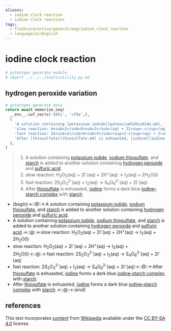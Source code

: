 ```yaml
---
aliases:
  - iodine clock reaction
  - iodine clock reactions
tags:
  - flashcard/active/general/eng/iodine_clock_reaction
  - language/in/English
---
```


# iodine clock reaction

```Python
# pytextgen generate module
# import ../../../tools/utility.py.md
```

## hydrogen peroxide variation

```Python
# pytextgen generate data
return await memorize_seq(
  __env__.cwf_sects('d951', 'cf9a',),
  (
    'A solution containing [potassium iodide](potassium%20iodide.md), [sodium thiosulfate](sodium%20thiosulfate.md), and [starch](starch.md) is added to another solution containing [hydrogen peroxide](hydrogen%20peroxide.md) and [sulfuric acid](sulfuric%20acid.md).',
    'slow reaction: H<sub>2</sub>O<sub>2</sub>(aq) + 2I<sup>-</sup>(aq) + 2H<sup>+</sup>(aq) → I<sub>2</sub>(aq) + 2H<sub>2</sub>O(l)',
    'fast reaction: 2S<sub>2</sub>O<sub>3</sub><sup>2-</sup>(aq) + I<sub>2</sub>(aq) → S<sub>4</sub>O<sub>6</sub><sup>2-</sup>(aq) + 2I<sup>-</sup>(aq)',
    'After [thiosulfate](thiosulfate.md) is exhuasted, [iodine](iodine.md) forms a dark blue [iodine–starch complex](iodine–starch%20test.md) with [starch](starch.md).',
  ),
)
```

<!--pytextgen generate section="d951"--><!-- The following content is generated at 2023-05-04T22:37:04.007351+08:00. Any edits will be overridden! -->

> 1. A solution containing [potassium iodide](potassium%20iodide.md), [sodium thiosulfate](sodium%20thiosulfate.md), and [starch](starch.md) is added to another solution containing [hydrogen peroxide](hydrogen%20peroxide.md) and [sulfuric acid](sulfuric%20acid.md).
> 2. slow reaction: H<sub>2</sub>O<sub>2</sub>(aq) + 2I<sup>-</sup>(aq) + 2H<sup>+</sup>(aq) → I<sub>2</sub>(aq) + 2H<sub>2</sub>O(l)
> 3. fast reaction: 2S<sub>2</sub>O<sub>3</sub><sup>2-</sup>(aq) + I<sub>2</sub>(aq) → S<sub>4</sub>O<sub>6</sub><sup>2-</sup>(aq) + 2I<sup>-</sup>(aq)
> 4. After [thiosulfate](thiosulfate.md) is exhuasted, [iodine](iodine.md) forms a dark blue [iodine–starch complex](iodine–starch%20test.md) with [starch](starch.md).

<!--/pytextgen-->

<!--pytextgen generate section="cf9a"--><!-- The following content is generated at 2024-01-04T20:17:51.936666+08:00. Any edits will be overridden! -->

- _(begin)_→::@::←A solution containing [potassium iodide](potassium%20iodide.md), [sodium thiosulfate](sodium%20thiosulfate.md), and [starch](starch.md) is added to another solution containing [hydrogen peroxide](hydrogen%20peroxide.md) and [sulfuric acid](sulfuric%20acid.md). <!--SR:!2025-03-20,102,210!2027-10-22,1174,330-->
- A solution containing [potassium iodide](potassium%20iodide.md), [sodium thiosulfate](sodium%20thiosulfate.md), and [starch](starch.md) is added to another solution containing [hydrogen peroxide](hydrogen%20peroxide.md) and [sulfuric acid](sulfuric%20acid.md).→::@::←slow reaction: H<sub>2</sub>O<sub>2</sub>(aq) + 2I<sup>-</sup>(aq) + 2H<sup>+</sup>(aq) → I<sub>2</sub>(aq) + 2H<sub>2</sub>O(l) <!--SR:!2026-01-22,639,270!2025-07-07,484,250-->
- slow reaction: H<sub>2</sub>O<sub>2</sub>(aq) + 2I<sup>-</sup>(aq) + 2H<sup>+</sup>(aq) → I<sub>2</sub>(aq) + 2H<sub>2</sub>O(l)→::@::←fast reaction: 2S<sub>2</sub>O<sub>3</sub><sup>2-</sup>(aq) + I<sub>2</sub>(aq) → S<sub>4</sub>O<sub>6</sub><sup>2-</sup>(aq) + 2I<sup>-</sup>(aq) <!--SR:!2025-06-26,173,270!2025-02-18,440,290-->
- fast reaction: 2S<sub>2</sub>O<sub>3</sub><sup>2-</sup>(aq) + I<sub>2</sub>(aq) → S<sub>4</sub>O<sub>6</sub><sup>2-</sup>(aq) + 2I<sup>-</sup>(aq)→::@::←After [thiosulfate](thiosulfate.md) is exhuasted, [iodine](iodine.md) forms a dark blue [iodine–starch complex](iodine–starch%20test.md) with [starch](starch.md). <!--SR:!2025-03-28,460,290!2025-03-16,451,290-->
- After [thiosulfate](thiosulfate.md) is exhuasted, [iodine](iodine.md) forms a dark blue [iodine–starch complex](iodine–starch%20test.md) with [starch](starch.md).→::@::←_(end)_ <!--SR:!2028-12-05,1592,350!2025-01-28,431,290-->

<!--/pytextgen-->

## references

This text incorporates [content](https://en.wikipedia.org/wiki/iodine_clock_reaction) from [Wikipedia](Wikipedia.md) available under the [CC BY-SA 4.0](https://creativecommons.org/licenses/by-sa/4.0/) license.
